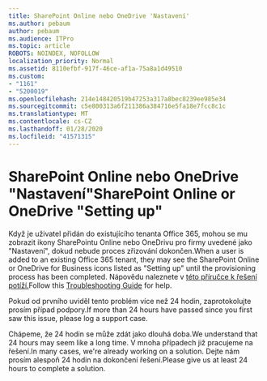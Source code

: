 ```yaml
---
title: SharePoint Online nebo OneDrive 'Nastavení'
ms.author: pebaum
author: pebaum
ms.audience: ITPro
ms.topic: article
ROBOTS: NOINDEX, NOFOLLOW
localization_priority: Normal
ms.assetid: 8110efbf-917f-46ce-af1a-75a8a1d49510
ms.custom:
- "1161"
- "5200019"
ms.openlocfilehash: 214e148420519b47253a317a8bec8239ee985e34
ms.sourcegitcommit: c5e800313a6f211386a384716e5fa18e7fcc8c1c
ms.translationtype: MT
ms.contentlocale: cs-CZ
ms.lasthandoff: 01/28/2020
ms.locfileid: "41571315"
---
```

# <a name="sharepoint-online-or-onedrive-setting-up"></a><span data-ttu-id="d58d9-102">SharePoint Online nebo OneDrive "Nastavení"</span><span class="sxs-lookup"><span data-stu-id="d58d9-102">SharePoint Online or OneDrive "Setting up"</span></span>

<span data-ttu-id="d58d9-103">Když je uživatel přidán do existujícího tenanta Office 365, mohou se mu zobrazit ikony SharePointu Online nebo OneDrivu pro firmy uvedené jako "Nastavení", dokud nebude proces zřizování dokončen.</span><span class="sxs-lookup"><span data-stu-id="d58d9-103">When a user is added to an existing Office 365 tenant, they may see the SharePoint Online or OneDrive for Business icons listed as "Setting up" until the provisioning process has been completed.</span></span>
<span data-ttu-id="d58d9-104">Nápovědu naleznete v [této příručce k řešení potíží.](https://docs.microsoft.com/sharepoint/support/sites/troubleshooting-guide-for-sites-stopped-at-provisioning)</span><span class="sxs-lookup"><span data-stu-id="d58d9-104">Follow this [Troubleshooting Guide](https://docs.microsoft.com/sharepoint/support/sites/troubleshooting-guide-for-sites-stopped-at-provisioning) for help.</span></span>

<span data-ttu-id="d58d9-105">Pokud od prvního uviděl tento problém více než 24 hodin, zaprotokolujte prosím případ podpory.</span><span class="sxs-lookup"><span data-stu-id="d58d9-105">If more than 24 hours have passed since you first saw this issue, please log a support case.</span></span>

<span data-ttu-id="d58d9-106">Chápeme, že 24 hodin se může zdát jako dlouhá doba.</span><span class="sxs-lookup"><span data-stu-id="d58d9-106">We understand that 24 hours may seem like a long time.</span></span> <span data-ttu-id="d58d9-107">V mnoha případech již pracujeme na řešení.</span><span class="sxs-lookup"><span data-stu-id="d58d9-107">In many cases, we're already working on a solution.</span></span> <span data-ttu-id="d58d9-108">Dejte nám prosím alespoň 24 hodin na dokončení řešení.</span><span class="sxs-lookup"><span data-stu-id="d58d9-108">Please give us at least 24 hours to complete a solution.</span></span>